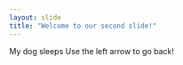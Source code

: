 ```yaml
---
layout: slide
title: "Welcome to our second slide!"
---
```

My dog sleeps
Use the left arrow to go back!
